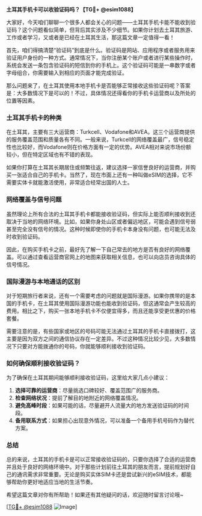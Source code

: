 **土耳其手机卡可以收验证码吗？【TG💪+ @esim1088】**

大家好，今天咱们聊聊一个很多人都会关心的问题——土耳其手机卡能不能收到验证码？这个问题看似简单，但背后其实涉及不少细节。如果你计划去土耳其旅游、工作或者学习，又或者是已经在土耳其生活，那这篇文章一定值得一看！

首先，咱们得搞清楚“验证码”到底是什么。验证码是网站、应用程序或者服务用来验证用户身份的一种方式。通常情况下，当你注册某个账户或者进行某些操作时，系统会发送一条包含验证码的短信到你的手机上。这个验证码可能是一串数字或者字母组合，你需要输入到相应的页面才能完成验证。

那么问题来了，在土耳其使用本地手机卡是否能够正常接收这些验证码呢？答案是：大多数情况下是可以的！不过，具体情况还得看你的手机卡运营商以及所处的位置等因素。

### 土耳其手机卡的种类

在土耳其，主要有三大运营商：Turkcell、Vodafone和AVEA。这三个运营商提供的服务覆盖范围和质量各有不同。一般来说，Turkcell的网络覆盖最广，信号稳定性也比较好，而Vodafone则在价格方面有一定的优势。AVEA相对来说市场份额较小，但在特定区域也有不错的表现。

如果你打算在土耳其长期居住或频繁往返，建议选择一家信誉良好的运营商，并购买一张适合自己的手机卡。当然了，现在市面上还有一种叫做eSIM的选择，它不需要实体卡就能激活使用，非常适合经常出国的人士。

### 网络覆盖与信号问题

虽然理论上所有合法的土耳其手机卡都能接收验证码，但实际上能否顺利接收到还取决于当地的网络环境。比如，如果你身处山区或者偏远地区，可能会遇到信号弱甚至完全没有信号的情况。这种时候即使你的手机卡本身没有问题，也可能无法及时收到验证码。

因此，在购买手机卡之前，最好先了解一下自己常去的地方是否有良好的网络覆盖。可以通过查看运营商官网上的地图来获取相关信息，也可以向店员咨询具体的信号情况。

### 国际漫游与本地通话的区别

对于短期旅行者来说，还有一个需要考虑的问题就是国际漫游。如果你携带的是本国的手机卡，在土耳其使用国际漫游功能也能收到验证码，但这通常会产生较高的费用。相比之下，购买一张本地手机卡不仅便宜得多，而且还能享受更优惠的价格套餐。

需要注意的是，有些国家或地区的号码可能无法通过土耳其的手机卡直接拨打，这主要是因为双方之间的通信协议存在一定差异。不过这种情况比较少见，大多数情况下只要对方能拨通你的号码，你就能够顺利接收到验证码。

### 如何确保顺利接收验证码？

为了确保在土耳其期间能够顺利接收验证码，这里给大家几点小建议：

1. **选择可靠的运营商**：尽量挑选口碑较好、覆盖范围广的服务商。
2. **检查网络状况**：提前了解目的地附近的网络覆盖情况。
3. **避免高峰时段**：如果可能的话，尽量避开人流量大的地方发送验证码的时间段。
4. **备用联系方式**：如果担心出现意外情况，可以准备一个备用手机号码作为替代方案。

### 总结

总的来说，土耳其的手机卡是可以正常接收验证码的，只要你选择了合适的运营商并且处于良好的网络环境中。对于那些计划前往土耳其的朋友而言，提前规划好自己的通讯需求非常重要。无论是购买实体SIM卡还是尝试新兴的eSIM技术，都能够帮助你更好地适应当地的生活节奏。

希望这篇文章对你有所帮助！如果还有其他疑问的话，欢迎随时留言讨论哦~

[[TG💪+ @esim1088](https://t.me/s/esim1088) ![Image](https://i.postimg.cc/4NQfJmqS/Snipaste-2025-05-13-00-14-12.png)]